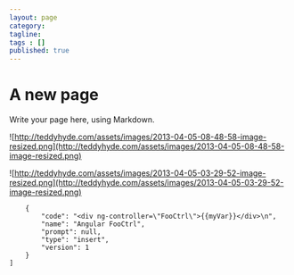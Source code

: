 ```yaml
---
layout: page
category: 
tagline: 
tags : [] 
published: true
---
```


# A new page #

Write your page here, using Markdown.

![http://teddyhyde.com/assets/images/2013-04-05-08-48-58-image-resized.png](http://teddyhyde.com/assets/images/2013-04-05-08-48-58-image-resized.png)

![http://teddyhyde.com/assets/images/2013-04-05-03-29-52-image-resized.png](http://teddyhyde.com/assets/images/2013-04-05-03-29-52-image-resized.png)


        {
            "code": "<div ng-controller=\"FooCtrl\">{{myVar}}</div>\n", 
            "name": "Angular FooCtrl", 
            "prompt": null, 
            "type": "insert", 
            "version": 1
        }
    ]
